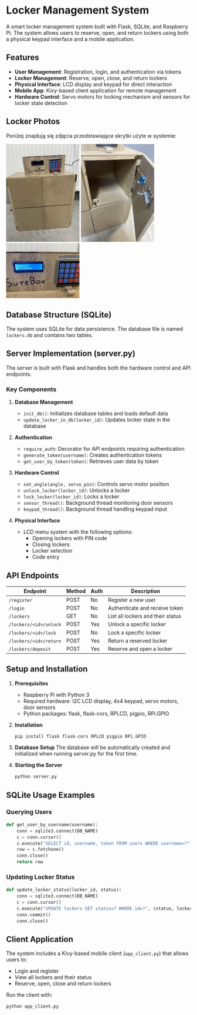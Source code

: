 # Locker Management System

A smart locker management system built with Flask, SQLite, and Raspberry Pi. The system allows users to reserve, open, and return lockers using both a physical keypad interface and a mobile application.

## Features

- **User Management**: Registration, login, and authentication via tokens
- **Locker Management**: Reserve, open, close, and return lockers
- **Physical Interface**: LCD display and keypad for direct interaction
- **Mobile App**: Kivy-based client application for remote management
- **Hardware Control**: Servo motors for locking mechanism and sensors for locker state detection

## Locker Photos

Poniżej znajdują się zdjęcia przedstawiające skrytki użyte w systemie:

<p float="left">
  <img src="images/zdjecie1.jpg" alt="Skrytka 1" width="200"/>
  <img src="images/zdjecie2.jpg" alt="Skrytka 2" width="200"/>
  <img src="images/zdjecie3.jpg" alt="Skrytka 3" width="200"/>
</p>

## Database Structure (SQLite)

The system uses SQLite for data persistence. The database file is named `lockers.db` and contains two tables.

## Server Implementation (server.py)

The server is built with Flask and handles both the hardware control and API endpoints.

### Key Components

1. **Database Management**
   - `init_db()`: Initializes database tables and loads default data
   - `update_locker_in_db(locker_id)`: Updates locker state in the database

2. **Authentication**
   - `require_auth`: Decorator for API endpoints requiring authentication
   - `generate_token(username)`: Creates authentication tokens
   - `get_user_by_token(token)`: Retrieves user data by token

3. **Hardware Control**
   - `set_angle(angle, servo_pin)`: Controls servo motor position
   - `unlock_locker(locker_id)`: Unlocks a locker
   - `lock_locker(locker_id)`: Locks a locker
   - `sensor_thread()`: Background thread monitoring door sensors
   - `keypad_thread()`: Background thread handling keypad input

4. **Physical Interface**
   - LCD menu system with the following options:
     - Opening lockers with PIN code
     - Closing lockers
     - Locker selection
     - Code entry

## API Endpoints

| Endpoint | Method | Auth | Description |
|----------|--------|------|-------------|
| `/register` | POST | No | Register a new user |
| `/login` | POST | No | Authenticate and receive token |
| `/lockers` | GET | No | List all lockers and their status |
| `/lockers/<id>/unlock` | POST | Yes | Unlock a specific locker |
| `/lockers/<id>/lock` | POST | No | Lock a specific locker |
| `/lockers/<id>/return` | POST | Yes | Return a reserved locker |
| `/lockers/deposit` | POST | Yes | Reserve and open a locker |

## Setup and Installation

1. **Prerequisites**
   - Raspberry Pi with Python 3
   - Required hardware: I2C LCD display, 4x4 keypad, servo motors, door sensors
   - Python packages: flask, flask-cors, RPLCD, pigpio, RPi.GPIO

2. **Installation**
   ```bash
   pip install flask flask-cors RPLCD pigpio RPi.GPIO
   ```

3. **Database Setup**
   The database will be automatically created and initialized when running server.py for the first time.

4. **Starting the Server**
   ```bash
   python server.py
   ```

## SQLite Usage Examples

### Querying Users

```python
def get_user_by_username(username):
    conn = sqlite3.connect(DB_NAME)
    c = conn.cursor()
    c.execute("SELECT id, username, token FROM users WHERE username=?", (username,))
    row = c.fetchone()
    conn.close()
    return row
```

### Updating Locker Status

```python
def update_locker_status(locker_id, status):
    conn = sqlite3.connect(DB_NAME)
    c = conn.cursor()
    c.execute("UPDATE lockers SET status=? WHERE id=?", (status, locker_id))
    conn.commit()
    conn.close()
```


## Client Application

The system includes a Kivy-based mobile client (`app_client.py`) that allows users to:
- Login and register
- View all lockers and their status
- Reserve, open, close and return lockers

Run the client with:
```bash
python app_client.py
```
